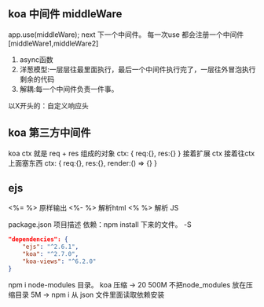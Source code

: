 ## koa 中间件 middleWare
app.use(middleWare);
next 下一个中间件。
每一次use 都会注册一个中间件
[middleWare1,middleWare2]
1. async函数
2. 洋葱模型:一层层往最里面执行，最后一个中间件执行完了，一层往外冒泡执行剩余的代码
3. 解耦:每一个中间件负责一件事。


以X开头的：自定义响应头

## koa 第三方中间件
koa ctx 就是 req + res 组成的对象
ctx: {
  req:{},
  res:{}
}
接着扩展 ctx 接着往ctx 上面塞东西
ctx: {
  req:{},
  res:{},
  render:() => {}
}

## ejs
<%= %> 原样输出
<%- %> 解析html
<% %> 解析 JS

package.json  项目描述
依赖：npm install 下来的文件。
-S
```json
"dependencies": {
    "ejs": "^2.6.1",
    "koa": "^2.7.0",
    "koa-views": "^6.2.0"
}
```
npm i node-modules 目录。
koa  压缩 -> 20  500M
不把node_modules 放在压缩目录 5M -> 
npm i 从 json 文件里面读取依赖安装







